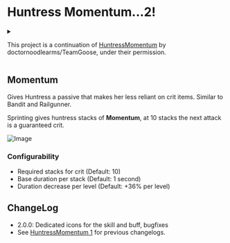 # Huntress Momentum...2!

<details><summary>

This project is a continuation of [HuntressMomentum](https://thunderstore.io/package/TeamGoose/HuntressMomentum/) by doctornoodlearms/TeamGoose, under their permission. 

</summary>
<p>

![Image](https://media.discordapp.net/attachments/515678821408571392/1082962435444592701/image.png)

</p>
</details>

## Momentum
Gives Huntress a passive that makes her less reliant on crit items. Similar to Bandit and Railgunner.

Sprinting gives huntress stacks of **Momentum**, at 10 stacks the next attack is a guaranteed crit.

![Image](https://media.discordapp.net/attachments/515678821408571392/1082963792318697472/20230308185100_1.jpg)

### Configurability
- Required stacks for crit (Default: 10)
- Base duration per stack (Default: 1 second)
- Duration decrease per level (Default: +36% per level)

## ChangeLog
- 2.0.0: Dedicated icons for the skill and buff, bugfixes
- See [HuntressMomentum 1](https://thunderstore.io/package/TeamGoose/HuntressMomentum/) for previous changelogs.
